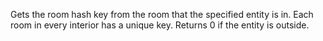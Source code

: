 Gets the room hash key from the room that the specified entity is in. Each room in every interior has a unique key. Returns 0 if the entity is outside.
